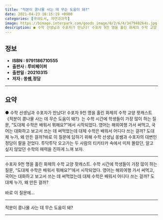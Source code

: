```yaml
---
title: "적분이 콩나물 사는 데 무슨 도움이 돼?"
date: 2021-04-23 16:15:19 +0900
categories: [국내도서, 자연과과학]
image: https://bimage.interpark.com/goods_image/0/2/6/4/347940264s.jpg
description: ● 수학 선생님과 수포자가 만났다! 수포자 9천 명을 홀린 화제의 수학 교양 팟캐스트《적분이 콩나물 사는 데 무슨 도움이 돼?》는 수학 시간에 학생들이 가장 많이 하는 질문, “도대체 수학은 배워서 뭐해요?”에서 시작되었다. 영어는 해외여행 가서 써먹고, 국어는 대화하고 보고서 쓰는
---
```


## **정보**

- **ISBN : 9791186710555**
- **출판사 : 루비페이퍼**
- **출판일 : 20210315**
- **저자 : 쏭쌤,정담**

------



## **요약**

●  수학 선생님과 수포자가 만났다! 수포자 9천 명을 홀린 화제의 수학 교양 팟캐스트《적분이 콩나물 사는 데 무슨 도움이 돼?》는 수학 시간에  학생들이 가장 많이 하는 질문, “도대체 수학은 배워서 뭐해요?”에서 시작되었다. 영어는 해외여행 가서 써먹고, 국어는 대화하고 보고서 쓰는 데 써먹었는데 대체 수학은 배워서 어디다 쓰는 걸까? 도대체 누가, 왜 만든 걸까?바로 이 질문에 답하기 위해 수학 선생님 쏭쌤과 수포자의 대변인 정담이 팔을 걷었다. 투닥투닥 오고가는 두 사람의 티키타카 속에서 미처 몰랐던, 알고 싶지 않았던 수학의 매력을 진하게 느껴 보자.

------

수포자 9천 명을 홀린 화제의 수학 교양 팟캐스트. 수학 시간에  학생들이 가장 많이 하는 질문, “도대체 수학은 배워서 뭐해요?”에서 시작되었다. 영어는 해외여행 가서 써먹고, 국어는 대화하고 보고서 쓰는 데 써먹었는데 대체 수학은 배워서 어디다 쓰는 걸까? 도대체 누가, 왜 만든 걸까?

바로 이 질문에... 

------


적분이 콩나물 사는 데 무슨 도움이 돼? 

------


